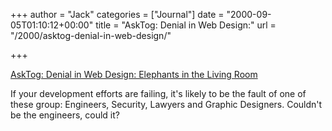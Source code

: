 +++
author = "Jack"
categories = ["Journal"]
date = "2000-09-05T01:10:12+00:00"
title = "AskTog: Denial in Web Design:"
url = "/2000/asktog-denial-in-web-design/"

+++

[AskTog: Denial in Web Design: Elephants in the Living Room][1]

If your development efforts are failing, it's likely to be the fault of one of these group: Engineers, Security, Lawyers and Graphic Designers. Couldn't be the engineers, could it?

 [1]: http://www.asktog.com/columns/039Elephant.html